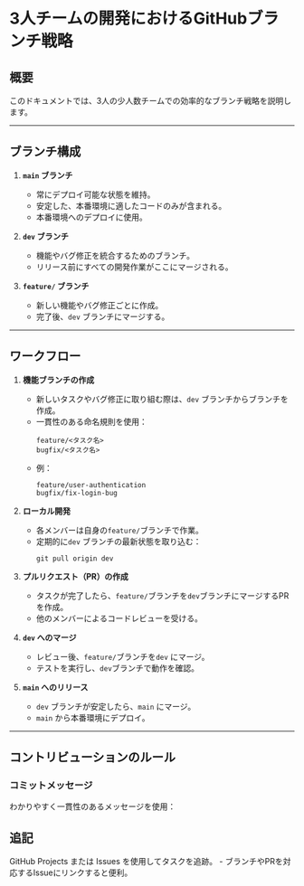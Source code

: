 # 3人チームの開発におけるGitHubブランチ戦略

## 概要

このドキュメントでは、3人の少人数チームでの効率的なブランチ戦略を説明します。



---

## ブランチ構成

1. **`main` ブランチ**  
   - 常にデプロイ可能な状態を維持。  
   - 安定した、本番環境に適したコードのみが含まれる。  
   - 本番環境へのデプロイに使用。

2. **`dev` ブランチ**  
   - 機能やバグ修正を統合するためのブランチ。  
   - リリース前にすべての開発作業がここにマージされる。

3. **`feature/` ブランチ**  
   - 新しい機能やバグ修正ごとに作成。  
   - 完了後、`dev` ブランチにマージする。

---

## ワークフロー

1. **機能ブランチの作成**  
   
   - 新しいタスクやバグ修正に取り組む際は、`dev` ブランチからブランチを作成。  
   - 一貫性のある命名規則を使用：
     ```
     feature/<タスク名>
     bugfix/<タスク名>
     ```
   - 例：
     ```
     feature/user-authentication
     bugfix/fix-login-bug
     ```
   
2. **ローカル開発**  
   
   - 各メンバーは自身の`feature/`ブランチで作業。  
   - 定期的に`dev` ブランチの最新状態を取り込む：
     ```
     git pull origin dev
     ```
   
3. **プルリクエスト（PR）の作成**  
   
   - タスクが完了したら、`feature/`ブランチを`dev`ブランチにマージするPRを作成。  
   - 他のメンバーによるコードレビューを受ける。
   
4. **`dev` へのマージ**  
   - レビュー後、`feature/`ブランチを`dev` にマージ。  
   - テストを実行し、`dev`ブランチで動作を確認。

5. **`main` へのリリース**  
   - `dev` ブランチが安定したら、`main` にマージ。  
   - `main` から本番環境にデプロイ。

---

## コントリビューションのルール

### コミットメッセージ
わかりやすく一貫性のあるメッセージを使用：







## 追記

GitHub Projects または Issues を使用してタスクを追跡。   - ブランチやPRを対応するIssueにリンクすると便利。